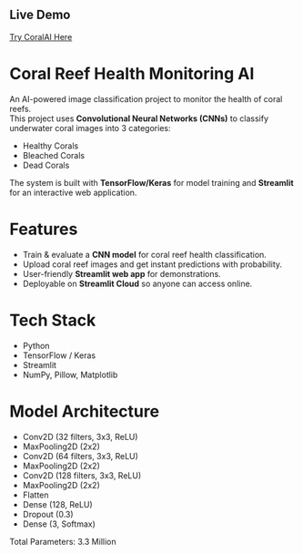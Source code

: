 ## Live Demo  
[Try CoralAI Here]([https://coral-ai.streamlit.app/](https://coral-reef-health-ai-jogw9eiudfghfg7ncrpcip.streamlit.app/))

# Coral Reef Health Monitoring AI  

An AI-powered image classification project to monitor the health of coral reefs.  
This project uses **Convolutional Neural Networks (CNNs)** to classify underwater coral images into 3 categories:  

- Healthy Corals  
- Bleached Corals  
- Dead Corals  

The system is built with **TensorFlow/Keras** for model training and **Streamlit** for an interactive web application.  


# Features  
- Train & evaluate a **CNN model** for coral reef health classification.  
- Upload coral reef images and get instant predictions with probability.  
- User-friendly **Streamlit web app** for demonstrations.  
- Deployable on **Streamlit Cloud** so anyone can access online.  


# Tech Stack  
- Python  
- TensorFlow / Keras  
- Streamlit  
- NumPy, Pillow, Matplotlib  

# Model Architecture
- Conv2D (32 filters, 3x3, ReLU)
- MaxPooling2D (2x2)
- Conv2D (64 filters, 3x3, ReLU)
- MaxPooling2D (2x2)
- Conv2D (128 filters, 3x3, ReLU)
- MaxPooling2D (2x2)
- Flatten
- Dense (128, ReLU)
- Dropout (0.3)
- Dense (3, Softmax)

Total Parameters: 3.3 Million
